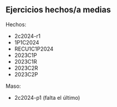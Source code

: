 ## Ejercicios hechos/a medias
Hechos:
- 2c2024-r1
- 1P1C2024
- RECU1C1P2024
- 2023C1P
- 2023C1R
- 2023C2R
- 2023C2P

Maso:
- 2c2024-p1 (falta el último)